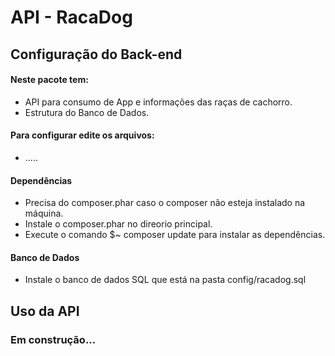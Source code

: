 # API - RacaDog

## Configuração do Back-end

#### Neste pacote tem:

- API para consumo de App e informações das raças de cachorro.
- Estrutura do Banco de Dados.

#### Para configurar edite os arquivos:

- .....

#### Dependências

- Precisa do composer.phar caso o composer não esteja instalado na máquina.
- Instale o composer.phar no direorio principal.
- Execute o comando $~ composer update para instalar as dependências.

#### Banco de Dados

- Instale o banco de dados SQL que está na pasta config/racadog.sql

## Uso da API

### Em construção...
